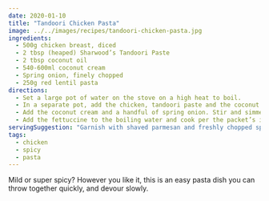 ```yaml
---
date: 2020-01-10
title: "Tandoori Chicken Pasta"
image: ../../images/recipes/tandoori-chicken-pasta.jpg
ingredients:
  - 500g chicken breast, diced
  - 2 tbsp (heaped) Sharwood’s Tandoori Paste
  - 2 tbsp coconut oil
  - 540-600ml coconut cream
  - Spring onion, finely chopped
  - 250g red lentil pasta
directions:
  - Set a large pot of water on the stove on a high heat to boil.
  - In a separate pot, add the chicken, tandoori paste and the coconut oil and mix thoroughly. Once combined, cook on a medium-to-high heat until the chicken has cooked through.
  - Add the coconut cream and a handful of spring onion. Stir and simmer for 10 minutes.
  - Add the fettuccine to the boiling water and cook per the packet’s instructions. Drain the pasta and combine with the tandoori chicken.
servingSuggestion: "Garnish with shaved parmesan and freshly chopped spring onion and serve with a side of roti bread."
tags:
  - chicken
  - spicy
  - pasta
---
```


Mild or super spicy? However you like it, this is an easy pasta dish you can throw together quickly, and devour slowly.
